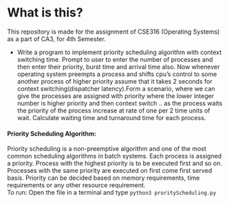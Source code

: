 # What is this?
This repository is made for the assignment of CSE316 (Operating Systems) as a part of CA3, for 4th Semester.   

- Write a program to implement priority scheduling algorithm with context switching time.
Prompt to user to enter the number of processes and then enter their priority, burst time and
arrival time also. Now whenever operating system preempts a process and shifts cpu’s control to some another process of higher priority assume that it takes 2 seconds for context
switching(dispatcher latency).Form a scenario, where we can give the processes are assigned
with priority where the lower integer number is higher priority and then context switch .. as the process waits the priority of the process increase at rate of one per 2 time units of wait.
Calculate waiting time and turnaround time for each process.

#### Priority Scheduling Algorithm:
 Priority scheduling is a non-preemptive algorithm and one of the most common scheduling algorithms in batch systems. Each process is assigned a priority. Process with the highest priority is to be executed first and so on. Processes with the same priority are executed on first come first served basis. Priority can be decided based on memory requirements, time requirements or any other resource requirement.   
To run: Open the file in a terminal and type ```python3 prorityScheduling.py```
